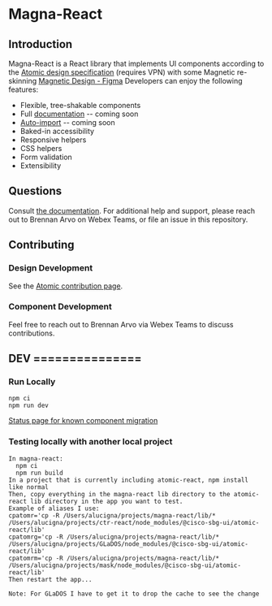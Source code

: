 # Magna-React

## Introduction

Magna-React is a React library that implements UI components according to the [Atomic design specification](http://ux-document-lnx/~designer/sbg-ux/components/atoms/getting-started.html) (requires VPN) with some Magnetic re-skinning [Magnetic Design - Figma](https://www.figma.com/file/oVZWatImEIbl1c8sjdGxi0/%F0%9F%A7%B2--Magnetic-Design-Library) Developers can enjoy the following features:

- Flexible, tree-shakable components
- Full [documentation](https://magna-react.security.cisco.com/) -- coming soon
- [Auto-import](https://magna-react.security.cisco.com/#integrating) -- coming soon
- Baked-in accessibility
- Responsive helpers
- CSS helpers
- Form validation
- Extensibility

## Questions

Consult [the documentation](https://magna-react.security.cisco.com). For additional help and support, please reach out to Brennan Arvo on Webex Teams, or file an issue in this repository.

## Contributing

### Design Development

See the [Atomic contribution page](http://ux-document-lnx/~designer/sbg-ux/components/atoms/contribution.html).

### Component Development

Feel free to reach out to Brennan Arvo via Webex Teams to discuss contributions.
## DEV ===============
### Run Locally
```
npm ci
npm run dev
```

[Status page for known component migration](./MagneticStylingStatus.md)

### Testing locally with another local project

```
In magna-react:
  npm ci
  npm run build
In a project that is currently including atomic-react, npm install like normal
Then, copy everything in the magna-react lib directory to the atomic-react lib directory in the app you want to test.
Example of aliases I use:
cpatomr='cp -R /Users/alucigna/projects/magna-react/lib/* /Users/alucigna/projects/ctr-react/node_modules/@cisco-sbg-ui/atomic-react/lib'
cpatomrg='cp -R /Users/alucigna/projects/magna-react/lib/* /Users/alucigna/projects/GLaDOS/node_modules/@cisco-sbg-ui/atomic-react/lib'
cpatomrm='cp -R /Users/alucigna/projects/magna-react/lib/* /Users/alucigna/projects/mask/node_modules/@cisco-sbg-ui/atomic-react/lib'
Then restart the app...

Note: For GLaDOS I have to get it to drop the cache to see the change
```

